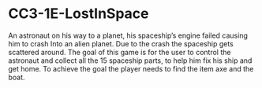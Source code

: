 # CC3-1E-LostInSpace
An astronaut on his way to a planet, his spaceship’s engine failed causing him to crash Into an alien planet. Due to the crash the spaceship gets scattered around. The goal of this game is for the user to control the astronaut and collect all the 15 spaceship parts, to help him fix his ship and get home. To achieve the goal the player needs to find the item axe and the boat.
